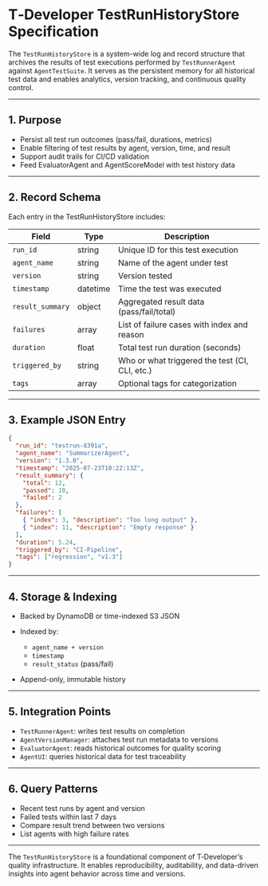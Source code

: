 # T‑Developer TestRunHistoryStore Specification

The `TestRunHistoryStore` is a system-wide log and record structure that archives the results of test executions performed by `TestRunnerAgent` against `AgentTestSuite`. It serves as the persistent memory for all historical test data and enables analytics, version tracking, and continuous quality control.

---

## 1. Purpose

* Persist all test run outcomes (pass/fail, durations, metrics)
* Enable filtering of test results by agent, version, time, and result
* Support audit trails for CI/CD validation
* Feed EvaluatorAgent and AgentScoreModel with test history data

---

## 2. Record Schema

Each entry in the TestRunHistoryStore includes:

| Field            | Type     | Description                                    |
| ---------------- | -------- | ---------------------------------------------- |
| `run_id`         | string   | Unique ID for this test execution              |
| `agent_name`     | string   | Name of the agent under test                   |
| `version`        | string   | Version tested                                 |
| `timestamp`      | datetime | Time the test was executed                     |
| `result_summary` | object   | Aggregated result data (pass/fail/total)       |
| `failures`       | array    | List of failure cases with index and reason    |
| `duration`       | float    | Total test run duration (seconds)              |
| `triggered_by`   | string   | Who or what triggered the test (CI, CLI, etc.) |
| `tags`           | array    | Optional tags for categorization               |

---

## 3. Example JSON Entry

```json
{
  "run_id": "testrun-8391a",
  "agent_name": "SummarizerAgent",
  "version": "1.3.0",
  "timestamp": "2025-07-23T10:22:13Z",
  "result_summary": {
    "total": 12,
    "passed": 10,
    "failed": 2
  },
  "failures": [
    { "index": 3, "description": "Too long output" },
    { "index": 11, "description": "Empty response" }
  ],
  "duration": 5.24,
  "triggered_by": "CI-Pipeline",
  "tags": ["regression", "v1.3"]
}
```

---

## 4. Storage & Indexing

* Backed by DynamoDB or time-indexed S3 JSON
* Indexed by:

  * `agent_name + version`
  * `timestamp`
  * `result_status` (pass/fail)
* Append-only, immutable history

---

## 5. Integration Points

* `TestRunnerAgent`: writes test results on completion
* `AgentVersionManager`: attaches test run metadata to versions
* `EvaluatorAgent`: reads historical outcomes for quality scoring
* `AgentUI`: queries historical data for test traceability

---

## 6. Query Patterns

* Recent test runs by agent and version
* Failed tests within last 7 days
* Compare result trend between two versions
* List agents with high failure rates

---

The `TestRunHistoryStore` is a foundational component of T‑Developer’s quality infrastructure. It enables reproducibility, auditability, and data-driven insights into agent behavior across time and versions.
